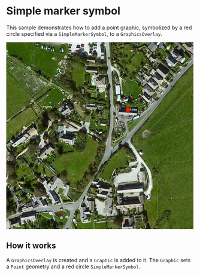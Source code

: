 # Simple marker symbol

This sample demonstrates how to add a point graphic, symbolized by a red
circle specified via a `SimpleMarkerSymbol`, to a `GraphicsOverlay`.

![](screenshot.png)

## How it works

A `GraphicsOverlay` is created and a `Graphic` is added to it. The
`Graphic` sets a `Point` geometry and a red circle `SimpleMarkerSymbol`.
